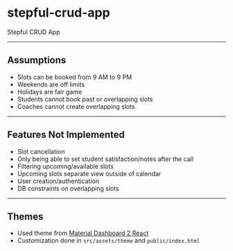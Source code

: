 # stepful-crud-app

Stepful CRUD App

---

## Assumptions

- Slots can be booked from 9 AM to 9 PM  
- Weekends are off limits  
- Holidays are fair game  
- Students cannot book past or overlapping slots  
- Coaches cannot create overlapping slots  

---

## Features Not Implemented

- Slot cancellation  
- Only being able to set student satisfaction/notes after the call  
- Filtering upcoming/available slots  
- Upcoming slots separate view outside of calendar  
- User creation/authentication  
- DB constraints on overlapping slots  

---

## Themes

- Used theme from [Material Dashboard 2 React](https://www.creative-tim.com/product/material-dashboard-react)  
- Customization done in `src/assets/theme` and `public/index.html`  

